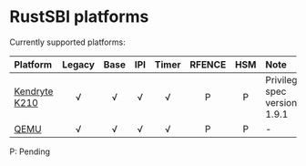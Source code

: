 # RustSBI platforms

Currently supported platforms:

| Platform | Legacy | Base | IPI | Timer | RFENCE | HSM | Note |
|:---------|:------:|:----:|:---:|:-----:|:------:|:---:|:-----|
| [Kendryte K210](./k210) | √ | √ | √ | √ | P | P | Privileged spec version: 1.9.1 | 
| [QEMU](./qemu)          | √ | √ | √ | √ | P | P | - | 

P: Pending
